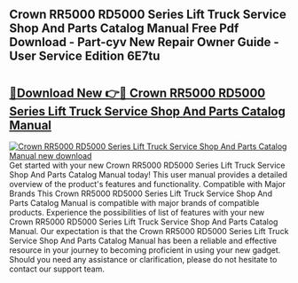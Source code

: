 ## Crown RR5000 RD5000 Series Lift Truck Service Shop And Parts Catalog Manual Free Pdf Download - Part-cyv New Repair Owner Guide - User Service Edition 6E7tu

# <h2><a href="http://bc80251.oget.top/?id=Crown+RR5000+RD5000+Series+Lift+Truck+Service+Shop+And+Parts+Catalog+Manual">🔗Download New 👉🔴 Crown RR5000 RD5000 Series Lift Truck Service Shop And Parts Catalog Manual</a></h2>

[![Crown RR5000 RD5000 Series Lift Truck Service Shop And Parts Catalog Manual new download](https://i.imgur.com/5g1atiW.png)](http://bc80251.oget.top/?id=Crown+RR5000+RD5000+Series+Lift+Truck+Service+Shop+And+Parts+Catalog+Manual)
Get started with your new Crown RR5000 RD5000 Series Lift Truck Service Shop And Parts Catalog Manual today! This user manual provides a detailed overview of the product's features and functionality. Compatible with Major Brands This Crown RR5000 RD5000 Series Lift Truck Service Shop And Parts Catalog Manual is compatible with major brands of compatible products. Experience the possibilities of list of features with your new Crown RR5000 RD5000 Series Lift Truck Service Shop And Parts Catalog Manual. Our expectation is that the Crown RR5000 RD5000 Series Lift Truck Service Shop And Parts Catalog Manual has been a reliable and effective resource in your journey to becoming proficient in using your new gadget. Should you need any assistance or clarification, please do not hesitate to contact our support team.
